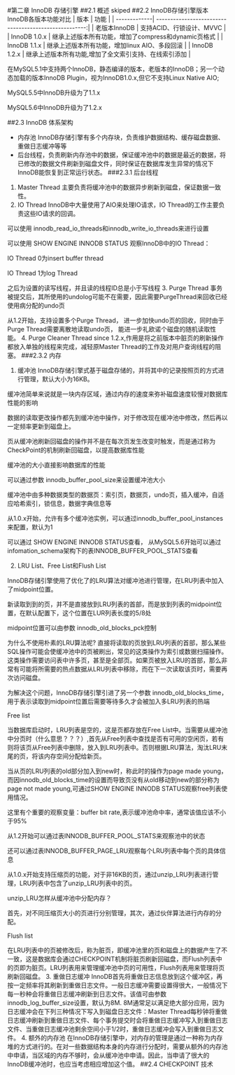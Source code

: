 #第二章 InnoDB 存储引擎
##2.1 概述 skiped
##2.2 InnoDB存储引擎版本
InnoDB各版本功能对比
| 版本         | 功能                                                  |
| -------------| -----------------------------------------------------:|
| 老版本InnoDB | 支持ACID、行锁设计、MVVC                              |
| InnoDB 1.0.x | 继承上述版本所有功能，增加了compress和dynamic页格式   |
| InnoDB 1.1.x | 继承上述版本所有功能，增加linux AIO、多段回滚         |
| InnoDB 1.2.x | 继承上述版本所有功能,增加了全文索引支持、在线索引添加 |

在MySQL5.1中支持两个InnoDB，静态编译的版本，老版本的InnoDB；另一个动态加载的版本InnoDB Plugin，视为InnoDB1.0.x,但它不支持Linux Native AIO;

MySQL5.5中InnoDB升级为了1.1.x

MySQL5.6中InnoDB升级为了1.2.x

##2.3 InnoDB 体系架构
* 内存池 InnoDB存储引擎有多个内存块，负责维护数据结构、缓存磁盘数据、重做日志缓冲等等
* 后台线程，负责刷新内存池中的数据，保证缓冲池中的数据是最近的数据，将已修改的数据文件刷新到磁盘文件，同时保证在数据库发生异常的情况下InnoDB能恢复到正常运行状态。
###2.3.1 后台线程
1. Master Thread
主要负责将缓冲池中的数据异步刷新到磁盘，保证数据一致性。
2. IO Thread
InnoDB中大量使用了AIO来处理IO请求，IO Thread的工作主要负责这些IO请求的回调。

可以使用 innodb_read_io_threads和innodb_write_io_threads来进行设置

可以使用 SHOW ENGINE INNODB STATUS 观察InnoDB中的IO Thread：

IO Thread 0为insert buffer thread

IO Thread 1为log Thread

之后为设置的读写线程，并且读的线程ID总是小于写线程
3. Purge Thread
事务被提交后，其所使用的undolog可能不在需要，因此需要PurgeThread来回收已经使用病分配的undo页

从1.2开始，支持设置多个Purge Thread， 进一步加快undo页的回收，同时由于Purge Thread需要离散地读取undo页， 能进一步礼欧诺个磁盘的随机读取性能。
4. Purge Cleaner Thread
since 1.2.x,作用是将之前版本中脏页的刷新操作都放入单独的线程来完成，减轻原Master Thread的工作及对用户查询线程的阻塞。
###2.3.2 内存
1. 缓冲池
InnoDB存储引擎式基于磁盘存储的，并将其中的记录按照页的方式进行管理，默认大小为16KB。

缓冲池简单来说就是一块内存区域，通过内存的速度来弥补磁盘速度较慢对数据库性能的影响

数据的读取更改操作都先到缓冲池中操作，对于修改现在缓冲池中修改，然后再以一定频率更新到磁盘上。

页从缓冲池刷新回磁盘的操作并不是在每次页发生改变时触发，而是通过称为CheckPoint的机制刷新回磁盘，以提高数据库性能

缓冲池的大小直接影响数据库的性能

可以通过参数 innodb_buffer_pool_size来设置缓冲池大小

缓冲池中由多种数据类型的数据页：索引页，数据页，undo页，插入缓冲，自适应哈希索引，锁信息，数据字典信息等

从1.0.x开始，允许有多个缓冲池实例，可以通过innodb_buffer_pool_instances来配置，默认为1

可以通过 SHOW ENGINE INNODB STATUS查看， 从MySQL5.6开始可以通过infomation_schema架构下的表INNODB_BUFFER_POOL_STATS查看

2. LRU List、Free List和Flush List

InnoDB存储引擎使用了优化了的LRU算法对缓冲池进行管理，在LRU列表中加入了midpoint位置。

新读取到到的页，并不是直接放到LRU列表的首部，而是放到列表的midpoint位置，在默认配置下，这个位置在LUR列表长度的5/8处

midpoint位置可以由参数 innodb_old_blocks_pck控制

为什么不使用朴素的LRU算法呢?
直接将读取的页放到LRU列表的首部，那么某些SQL操作可能会使缓冲池中的页被刷出，常见的这类操作为索引或数据扫描操作。这类操作需要访问表中许多页，甚至是全部页。如果页被放入LRU的首部，那么非常有可能将所需要的热点数据从LRU列表中移除，而在下一次读取该页时，需要再次访问磁盘。

为解决这个问题，InnoDB存储引擎引进了另一个参数 innodb_old_blocks_time，用于表示读取到midpoint位置后需要等待多久才会被加入多LRU列表的热端

Free list

当数据库启动时，LRU列表是空的，这是页都存放在Free List中。当需要从缓冲池中分页时（什么意思？？？）,首先从Free列表中查找是否有可用的空闲页，若有则将该页从Free列表中删除，放入到LRU列表中。否则根据LRU算法，淘汰LRU末尾的页，将该内存空间分配给新页。

当从页的LRU列表的old部分加入到new时，称此时的操作为page made young，而因innodb_old_blocks_time的设置而导致页没有从old移动到new的部分称为page not made young,可通过SHOW ENGINE INNODB STATUS观察free列表使用情况。

这里有个重要的观察变量：buffer bit rate,表示缓冲池命中率，通常该值应该不小于95%

从1.2开始可以通过表INNODB_BUFFER_POOL_STATS来观察池中的状态

还可以通过表INNODB_BUFFER_PAGE_LRU观察每个LRU列表中每个页的具体信息

从1.0.x开始支持压缩页的功能，对于非16KB的页，通过unzip_LRU列表进行管理，LRU列表中包含了unzip_LRU列表中的页。


unzip_LRU怎样从缓冲池中分配内存？

首先，对不同压缩页大小的页进行分别管理，其次，通过伙伴算法进行内存的分配。

Flush list

在LRU列表中的页被修改后，称为脏页，即缓冲池里的页和磁盘上的数据产生了不一致，这是数据库会通过CHECKPOINT机制将脏页刷新回磁盘，而Flush列表中的页即为脏页。LRU列表用来管理缓冲池中页的可用性，Flush列表用来管理将页刷新回磁盘。
3. 重做日志缓冲
InnoDB首先将重做日志信息放到这个缓冲区，再按一定频率将其刷新到重做日志文件。一般日志缓冲需要设置得很大，一般情况下每一秒种会将重做日志缓冲刷新到日志文件。该值可由参数innodb_log_buffer_size设置，默认为8M.
8M通常足以满足绝大部分应用，因为日志缓冲会在下列三种情况下写入到磁盘日志文件：Master Thread每秒钟将重做日志缓冲刷新到重做日志文件、每个事务提交时会将重做日志缓冲写入到重做日志文件、当重做日志缓冲池剩余空间小于1/2时，重做日志缓冲会写入到重做日志文件。
4. 额外的内存池
在InnoDB存储引擎中，对内存的管理是通过一种称为内存堆的方式进行的。在对一些数据结构本身的内存进行分配时，需要从额外的内存池中申请，当区域的内存不够时，会从缓冲池中申请。因此，当申请了很大的InnoDB缓冲池时，也应当考虑相应增加这个值。
##2.4 CHECKPOINT 技术

